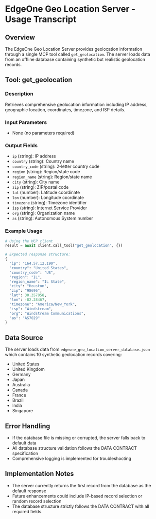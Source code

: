 # EdgeOne Geo Location Server - Usage Transcript

## Overview
The EdgeOne Geo Location Server provides geolocation information through a single MCP tool called `get_geolocation`. The server loads data from an offline database containing synthetic but realistic geolocation records.

## Tool: get_geolocation

### Description
Retrieves comprehensive geolocation information including IP address, geographic location, coordinates, timezone, and ISP details.

### Input Parameters
- None (no parameters required)

### Output Fields
- `ip` (string): IP address
- `country` (string): Country name
- `country_code` (string): 2-letter country code
- `region` (string): Region/state code
- `region_name` (string): Region/state name
- `city` (string): City name
- `zip` (string): ZIP/postal code
- `lat` (number): Latitude coordinate
- `lon` (number): Longitude coordinate
- `timezone` (string): Timezone identifier
- `isp` (string): Internet Service Provider
- `org` (string): Organization name
- `as` (string): Autonomous System number

### Example Usage

```python
# Using the MCP client
result = await client.call_tool("get_geolocation", {})

# Expected response structure:
{
  "ip": "164.57.12.190",
  "country": "United States",
  "country_code": "US",
  "region": "IL",
  "region_name": "IL State",
  "city": "Houston",
  "zip": "98696",
  "lat": 30.357058,
  "lon": -82.28467,
  "timezone": "America/New_York",
  "isp": "Windstream",
  "org": "Windstream Communications",
  "as": "AS7029"
}
```

## Data Source
The server loads data from `edgeone_geo_location_server_database.json` which contains 10 synthetic geolocation records covering:
- United States
- United Kingdom
- Germany
- Japan
- Australia
- Canada
- France
- Brazil
- India
- Singapore

## Error Handling
- If the database file is missing or corrupted, the server falls back to default data
- All database structure validation follows the DATA CONTRACT specification
- Comprehensive logging is implemented for troubleshooting

## Implementation Notes
- The server currently returns the first record from the database as the default response
- Future enhancements could include IP-based record selection or random record selection
- The database structure strictly follows the DATA CONTRACT with all required fields